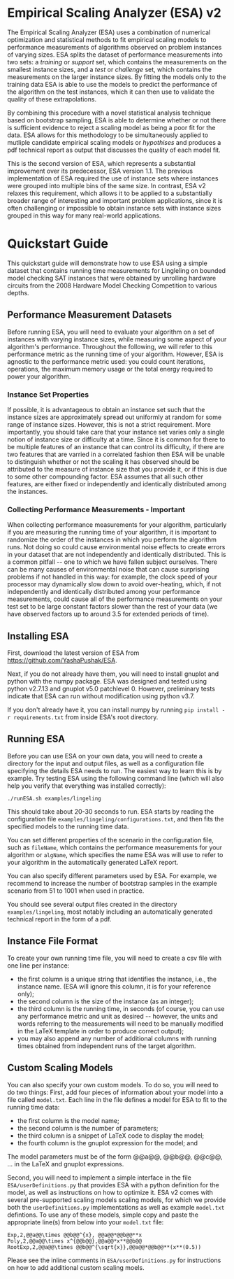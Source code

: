 # Empirical Scaling Analyzer (ESA) v2

The Empirical Scaling Analyzer (ESA) uses a combination of numerical
optimization and statistical methods to fit empirical scaling models to 
performance measurements of algorithms observed on problem instances of varying
sizes. ESA splits the dataset of performance measurements into two sets:
a *training* or *support* set, which contains the measurements on the
smallest instance sizes, and a *test* or *challenge* set, which contains the
measurements on the larger instance sizes. By fitting the models only to the
training data ESA is able to use the models to predict the performance of the
algorithm on the test instances, which it can then use to validate the
quality of these extrapolations.

By combining this procedure with a novel statistical analysis technique based
on bootstrap sampling, ESA is able to determine whether or not there is
sufficient evidence to reject a scaling model as being a poor fit for the data.
ESA allows for this methodology to be simultaneously applied to mutliple
candidate empirical scaling models or *hypothises* and produces a pdf technical
report as output that discusses the quality of each model fit.

This is the second version of ESA, which represents a substantial improvement
over its predecessor, ESA version 1.1. The previous implementation of ESA 
required the use of instance sets where instances were grouped into multiple
bins of the same size. In contrast, ESA v2 relaxes this requirement, which
allows it to be applied to a substantially broader range of interesting and
important problem applications, since it is often challenging or impossible
to obtain instance sets with instance sizes grouped in this way for many
real-world applications. 

# Quickstart Guide

This quickstart guide will demonstrate how to use ESA using a simple
dataset that contains running time measurements for Lingleling on
bounded model checking SAT instances that were obtained by unrolling
hardware circuits from the 2008 Hardware Model Checking Competition
to various depths. 

## Performance Measurement Datasets

Before running ESA, you will need to evaluate your algorithm on a set of 
instances with varying instance sizes, while measuring some aspect of
your algorithm's performance. Throughout the following, we will refer to
this performance metric as the running time of your algorithm. However, ESA
is agnostic to the performance metric used: you could count iterations, 
operations, the maximum memory usage or the total energy required to power
your algorithm. 

### Instance Set Properties

If possible, it is advantageous to obtain an instance set such that the
instance sizes are approximately spread out uniformly at random for some
range of instance sizes. However, this is not a strict requirement. More
importantly, you should take care that your instance set varies only a 
single notion of instance size or difficulty at a time. Since it is
common for there to be multiple features of an instance that can control
its difficulty, if there are two features that are varried in a correlated
fashion then ESA will be unable to distinguish whether or not the scaling
it has observed should be attributed to the measure of instance size that
you provide it, or if this is due to some other compounding factor. ESA
assumes that all such other features, are either fixed or independently and
identically distributed among the instances.

### Collecting Performance Measurements - **Important**

When collecting performance measurements for your algorithm, particularly
if you are measuring the running time of your algorithm, it is important
to randomize the order of the instances in which you perform the algorithm
runs. Not doing so could cause environmental noise effects to create errors
in your dataset that are not independently and identically distributed. This
is a common pitfall -- one to which we have fallen subject ourselves. There
can be many causes of environmental noise that can cause surprising problems
if not handled in this way: for example, the clock speed of your processor
may dynamically slow down to avoid over-heating, which, if not independently
and identically distributed among your performance measurements, could cause
all of the performance measurements on your test set to be large constant
factors slower than the rest of your data (we have observed factors up to
around 3.5 for extended periods of time).

## Installing ESA

First, download the latest version of ESA from 
https://github.com/YashaPushak/ESA. 

Next, if you do not already have them, you will need to install gnuplot 
and python with the numpy package. ESA was designed and tested using python
v2.7.13 and gnuplot v5.0 patchlevel 0. However, preliminary tests indicate 
that ESA can run without modification using python v3.7.

If you don't already have it, you can install numpy by running 
`pip install -r requirements.txt` from inside ESA's root directory.

## Running ESA

Before you can use ESA on your own data, you 
will need to create a directory for the input and output files, as well as a 
configuration file specifying the details ESA needs to run. The easiest way to 
learn this is by example. Try testing ESA using the following command line 
(which will also help you verify that everything was installed correctly):

    ./runESA.sh examples/lingeling

This should take about 20-30 seconds to run. ESA starts by reading the 
configuration file `examples/lingeling/configurations.txt`, and then
fits the specified models to the running time data.

You can set different properties of the scenario in the configuration file, 
such as `fileName`, which contains the performance measurements for your
algorithm or `algName`, which specifies the name ESA was will use to refer 
to your algorithm in the automatically generated LaTeX report. 

You can also specify different parameters used by ESA. For example, we 
recommend to increase the number of bootstrap samples in the example 
scenario from 51 to 1001 when used in practice.

You should see several output files created in the directory
`examples/lingeling`, most notably including an automatically generated
technical report in the form of a pdf. 

## Instance File Format

To create your own running time file, you will need to create a csv file with 
one line per instance:
 - the first column is a unique string that identifies the instance, i.e., 
   the instance name. (ESA will ignore this column, it is for your reference
   only);
 - the second column is the size of the instance (as an integer); 
 - the third column is the running time, in seconds (of course, you can use
   any performance metric and unit as desired -- however, the units and words
   referring to the measurements will need to be manually modified in the LaTeX
   template in order to produce correct output);
 - you may also append any number of additional columns with running times 
   obtained from independent runs of the target algorithm. 
 
## Custom Scaling Models

You can also specify your own custom models. To do so, you will need to do 
two things: First, add four pieces of information about your model into a
file called `model.txt`. Each line in the file defines a model for ESA to 
fit to the running time data:
 - the first column is the model name; 
 - the second column is the number of parameters;
 - the third column is a snippet of LaTeX code to display the model;
 - the fourth column is the gnuplot expression for the model; and 

The model parameters must be of the form @@a@@, @@b@@, @@c@@, ... in the LaTeX
and gnuplot expressions. 

Second, you will need to implement a simple interface in the file 
`ESA/userDefinitions.py` that provides ESA with a python definition for the
model, as well as instructions on how to optimize it. ESA v2 comes with several
pre-supported scaling models scaling models, for which we provide both the 
`userDefinitions.py` implementations as well as example `model.txt` defintions.
To use any of these models, simple copy and paste the appropriate line(s) from
below into your `model.txt` file:

    Exp,2,@@a@@\times @@b@@^{x}, @@a@@*@@b@@**x
    Poly,2,@@a@@\times x^{@@b@@},@@a@@*x**@@b@@
    RootExp,2,@@a@@\times @@b@@^{\sqrt{x}},@@a@@*@@b@@**(x**(0.5))
   
Please see the inline comments in `ESA/userDefinitions.py` for instructions on
how to add additional custom scaling moels.
